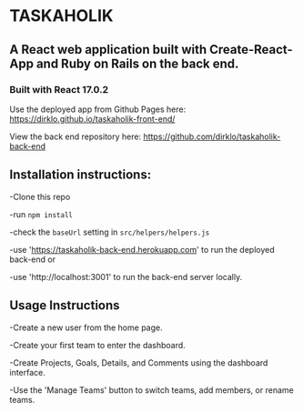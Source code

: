 # TASKAHOLIK

## A React web application built with Create-React-App and Ruby on Rails on the back end.

### Built with React 17.0.2

Use the deployed app from Github Pages here:
https://dirklo.github.io/taskaholik-front-end/

View the back end repository here:
https://github.com/dirklo/taskaholik-back-end

## Installation instructions:

-Clone this repo

-run `npm install`

-check the `baseUrl` setting in `src/helpers/helpers.js`

-use 'https://taskaholik-back-end.herokuapp.com' to run the deployed back-end or

-use 'http://localhost:3001' to run the back-end server locally.

## Usage Instructions

-Create a new user from the home page.

-Create your first team to enter the dashboard.

-Create Projects, Goals, Details, and Comments using the dashboard interface.

-Use the 'Manage Teams' button to switch teams, add members, or rename teams.
